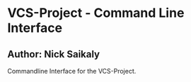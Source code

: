 # VCS-Project - Command Line Interface
## Author: Nick Saikaly

Commandline Interface for the VCS-Project.

